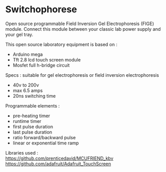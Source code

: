 # Switchophorese
Open source programmable Field Inversion Gel Electrophoresis (FIGE) module.
Connect this module between your classic lab power supply and your gel tray.

This open source laboratory equipment is based on :
  - Arduino mega
  - Tft 2.8 lcd touch screen module
  - Mosfet full h-bridge circuit
  
  Specs : suitable for gel electrophoresis or field inversion electrophoresis
  
  - 40v to 200v
  - max 6.5 amps
  - 20ns switching time
  
  Programmable elements :
   - pre-heating timer
   - runtime timer
   - first pulse duration
   - last pulse duration
   - ratio forward/backward pulse
   - linear or exponential time ramp
   
   Libraries used :  
https://github.com/prenticedavid/MCUFRIEND_kbv  
https://github.com/adafruit/Adafruit_TouchScreen
  
  
  
